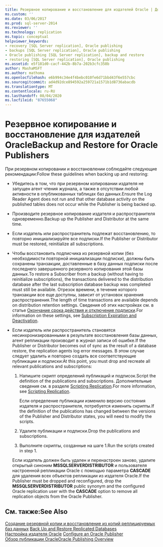 ```yaml
---
title: Резервное копирование и восстановление для издателей Oracle | Документация Майкрософт
ms.custom: ''
ms.date: 03/06/2017
ms.prod: sql-server-2014
ms.reviewer: ''
ms.technology: replication
ms.topic: conceptual
helpviewer_keywords:
- recovery [SQL Server replication], Oracle publishing
- backups [SQL Server replication], Oracle publishing
- Oracle publishing [SQL Server replication], backup and restore
- restoring [SQL Server replication], Oracle publishing
ms.assetid: e5f181d0-cacf-442b-8b7a-202b3cfc358b
author: MashaMSFT
ms.author: mathoma
ms.openlocfilehash: e6b994c34e4f4bebc010fe6d71bbd43f6e557cbc
ms.sourcegitcommit: ad4d92dce894592a259721a1571b1d8736abacdb
ms.translationtype: MT
ms.contentlocale: ru-RU
ms.lasthandoff: 08/04/2020
ms.locfileid: "87655068"
---
```

# <a name="backup-and-restore-for-oracle-publishers"></a><span data-ttu-id="8b3fc-102">Резервное копирование и восстановление для издателей Oracle</span><span class="sxs-lookup"><span data-stu-id="8b3fc-102">Backup and Restore for Oracle Publishers</span></span>
  <span data-ttu-id="8b3fc-103">При резервном копировании и восстановлении соблюдайте следующие рекомендации:</span><span class="sxs-lookup"><span data-stu-id="8b3fc-103">Follow these guidelines when backing up and restoring:</span></span>  
  
-   <span data-ttu-id="8b3fc-104">Убедитесь в том, что при резервном копировании издателя не запущен агент чтения журнала, а также в отсутствии любой активности в опубликованных таблицах баз данных.</span><span class="sxs-lookup"><span data-stu-id="8b3fc-104">Ensure the Log Reader Agent does not run and that other database activity on the published tables does not occur while the Publisher is being backed up.</span></span>  
  
-   <span data-ttu-id="8b3fc-105">Производите резервное копирование издателя и распространителя одновременно.</span><span class="sxs-lookup"><span data-stu-id="8b3fc-105">Backup up the Publisher and Distributor at the same time.</span></span>  
  
-   <span data-ttu-id="8b3fc-106">Если издатель или распространитель подлежат восстановлению, то повторно инициализируйте все подписки.</span><span class="sxs-lookup"><span data-stu-id="8b3fc-106">If the Publisher or Distributor must be restored, reinitialize all subscriptions.</span></span>  
  
-   <span data-ttu-id="8b3fc-107">Чтобы восстановить подписчика из резервной копии (без необходимости повторной инициализации подписки), должны быть сохранены транзакции, доставленные в базу данных подписки после последнего завершенного резервного копирования этой базы данных.</span><span class="sxs-lookup"><span data-stu-id="8b3fc-107">To restore a Subscriber from a backup (without having to reinitialize subscriptions), the transactions delivered to the distribution database after the last subscription database backup was completed must still be available.</span></span> <span data-ttu-id="8b3fc-108">Отрезок времени, в течение которого транзакции все еще доступны, зависит от установок хранения распространения.</span><span class="sxs-lookup"><span data-stu-id="8b3fc-108">The length of time transactions are available depends on distribution retention settings.</span></span> <span data-ttu-id="8b3fc-109">Сведения об этих настройках см. в статье [Окончание срока действия и отключение подписки](../subscription-expiration-and-deactivation.md).</span><span class="sxs-lookup"><span data-stu-id="8b3fc-109">For information on these settings, see [Subscription Expiration and Deactivation](../subscription-expiration-and-deactivation.md).</span></span>  
  
-   <span data-ttu-id="8b3fc-110">Если издатель или распространитель становятся несинхронизированными в результате восстановления базы данных, агент репликации производит в журнал записи об ошибке.</span><span class="sxs-lookup"><span data-stu-id="8b3fc-110">If the Publisher or Distributor becomes out of sync as the result of a database restore, the replication agents log error messages.</span></span> <span data-ttu-id="8b3fc-111">В этом случае следует удалить и повторно создать все соответствующие публикации и подписки:</span><span class="sxs-lookup"><span data-stu-id="8b3fc-111">At this point, you must drop and recreate all relevant publications and subscriptions:</span></span>  
  
    1.  <span data-ttu-id="8b3fc-112">Напишите скрипт определений публикаций и подписок.</span><span class="sxs-lookup"><span data-stu-id="8b3fc-112">Script the definition of the publications and subscriptions.</span></span> <span data-ttu-id="8b3fc-113">Дополнительные сведения см. в разделе [Scripting Replication](../scripting-replication.md).</span><span class="sxs-lookup"><span data-stu-id="8b3fc-113">For more information, see [Scripting Replication](../scripting-replication.md).</span></span>  
  
         <span data-ttu-id="8b3fc-114">Если определение публикации изменило версию состояния издателя и распространителя, потребуется изменить скрипты.</span><span class="sxs-lookup"><span data-stu-id="8b3fc-114">If the definition of the publications has changed between the versions of the Publisher and Distributor states, you will need to modify the scripts.</span></span>  
  
    2.  <span data-ttu-id="8b3fc-115">Удалите публикации и подписки.</span><span class="sxs-lookup"><span data-stu-id="8b3fc-115">Drop the publications and subscriptions.</span></span>  
  
    3.  <span data-ttu-id="8b3fc-116">Выполните скрипты, созданные на шаге 1.</span><span class="sxs-lookup"><span data-stu-id="8b3fc-116">Run the scripts created in step 1.</span></span>  
  
     <span data-ttu-id="8b3fc-117">Если издатель должен быть удален и перенастроен заново, удалите открытый синоним **MSSQLSERVERDISTRIBUTOR** и пользователя настроенной репликации Oracle с помощью параметра **CASCADE** для удаления всех объектов репликации из издателя Oracle.</span><span class="sxs-lookup"><span data-stu-id="8b3fc-117">If the Publisher must be dropped and reconfigured, drop the **MSSQLSERVERDISTRIBUTOR** public synonym and the configured Oracle replication user with the **CASCADE** option to remove all replication objects from the Oracle Publisher.</span></span>  
  
## <a name="see-also"></a><span data-ttu-id="8b3fc-118">См. также:</span><span class="sxs-lookup"><span data-stu-id="8b3fc-118">See Also</span></span>  
 <span data-ttu-id="8b3fc-119">[Создание резервной копии и восстановление из копий реплицируемых баз данных](../administration/back-up-and-restore-replicated-databases.md) </span><span class="sxs-lookup"><span data-stu-id="8b3fc-119">[Back Up and Restore Replicated Databases](../administration/back-up-and-restore-replicated-databases.md) </span></span>  
 <span data-ttu-id="8b3fc-120">[Настройка издателя Oracle](configure-an-oracle-publisher.md) </span><span class="sxs-lookup"><span data-stu-id="8b3fc-120">[Configure an Oracle Publisher](configure-an-oracle-publisher.md) </span></span>  
 [<span data-ttu-id="8b3fc-121">Обзор публикации Oracle</span><span class="sxs-lookup"><span data-stu-id="8b3fc-121">Oracle Publishing Overview</span></span>](oracle-publishing-overview.md)  
  
  
